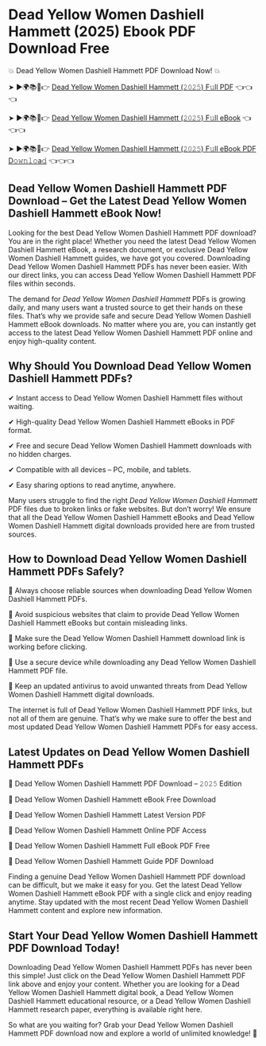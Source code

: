 # Dead Yellow Women Dashiell Hammett (2025) Ebook PDF Download Free

💥 Dead Yellow Women Dashiell Hammett PDF Download Now! 💥

➤ ►🌍📚📱👉 [Dead Yellow Women Dashiell Hammett (𝟸𝟶𝟸𝟻) F𝚞ll PDF](https://getpdf.xyz/dead-yellow-women-dashiell-hammett) 👈👈👈


➤ ►🌍📚📱👉 [Dead Yellow Women Dashiell Hammett (𝟸𝟶𝟸𝟻) F𝚞ll eBook](https://getpdf.xyz/dead-yellow-women-dashiell-hammett) 👈👈👈


➤ ►🌍📚📱👉 [Dead Yellow Women Dashiell Hammett (𝟸𝟶𝟸𝟻) F𝚞ll eBook PDF D𝚘𝚠𝚗𝚕𝚘a𝚍](https://getpdf.xyz/dead-yellow-women-dashiell-hammett) 👈👈👈


## Dead Yellow Women Dashiell Hammett PDF Download – Get the Latest Dead Yellow Women Dashiell Hammett eBook Now!

Looking for the best Dead Yellow Women Dashiell Hammett PDF download? You are in the right place! Whether you need the latest Dead Yellow Women Dashiell Hammett eBook, a research document, or exclusive Dead Yellow Women Dashiell Hammett guides, we have got you covered. Downloading Dead Yellow Women Dashiell Hammett PDFs has never been easier. With our direct links, you can access Dead Yellow Women Dashiell Hammett PDF files within seconds.

The demand for *Dead Yellow Women Dashiell Hammett* PDFs is growing daily, and many users want a trusted source to get their hands on these files. That’s why we provide safe and secure Dead Yellow Women Dashiell Hammett eBook downloads. No matter where you are, you can instantly get access to the latest Dead Yellow Women Dashiell Hammett PDF online and enjoy high-quality content.

## Why Should You Download Dead Yellow Women Dashiell Hammett PDFs?

✔ Instant access to Dead Yellow Women Dashiell Hammett files without waiting.

✔ High-quality Dead Yellow Women Dashiell Hammett eBooks in PDF format.

✔ Free and secure Dead Yellow Women Dashiell Hammett downloads with no hidden charges.

✔ Compatible with all devices – PC, mobile, and tablets.

✔ Easy sharing options to read anytime, anywhere.

Many users struggle to find the right *Dead Yellow Women Dashiell Hammett* PDF files due to broken links or fake websites. But don’t worry! We ensure that all the Dead Yellow Women Dashiell Hammett eBooks and Dead Yellow Women Dashiell Hammett digital downloads provided here are from trusted sources.

## How to Download Dead Yellow Women Dashiell Hammett PDFs Safely?

📌 Always choose reliable sources when downloading Dead Yellow Women Dashiell Hammett PDFs.

📌 Avoid suspicious websites that claim to provide Dead Yellow Women Dashiell Hammett eBooks but contain misleading links.

📌 Make sure the Dead Yellow Women Dashiell Hammett download link is working before clicking.

📌 Use a secure device while downloading any Dead Yellow Women Dashiell Hammett PDF file.

📌 Keep an updated antivirus to avoid unwanted threats from Dead Yellow Women Dashiell Hammett digital downloads.

The internet is full of Dead Yellow Women Dashiell Hammett PDF links, but not all of them are genuine. That’s why we make sure to offer the best and most updated Dead Yellow Women Dashiell Hammett PDFs for easy access.

## Latest Updates on Dead Yellow Women Dashiell Hammett PDFs

🔹 Dead Yellow Women Dashiell Hammett PDF Download – 𝟸𝟶𝟸𝟻 Edition

🔹 Dead Yellow Women Dashiell Hammett eBook Free Download

🔹 Dead Yellow Women Dashiell Hammett Latest Version PDF

🔹 Dead Yellow Women Dashiell Hammett Online PDF Access

🔹 Dead Yellow Women Dashiell Hammett Full eBook PDF Free

🔹 Dead Yellow Women Dashiell Hammett Guide PDF Download

Finding a genuine Dead Yellow Women Dashiell Hammett PDF download can be difficult, but we make it easy for you. Get the latest Dead Yellow Women Dashiell Hammett eBook PDF with a single click and enjoy reading anytime. Stay updated with the most recent Dead Yellow Women Dashiell Hammett content and explore new information.

## Start Your Dead Yellow Women Dashiell Hammett PDF Download Today!

Downloading Dead Yellow Women Dashiell Hammett PDFs has never been this simple! Just click on the Dead Yellow Women Dashiell Hammett PDF link above and enjoy your content. Whether you are looking for a Dead Yellow Women Dashiell Hammett digital book, a Dead Yellow Women Dashiell Hammett educational resource, or a Dead Yellow Women Dashiell Hammett research paper, everything is available right here.

So what are you waiting for? Grab your Dead Yellow Women Dashiell Hammett PDF download now and explore a world of unlimited knowledge! 🚀
